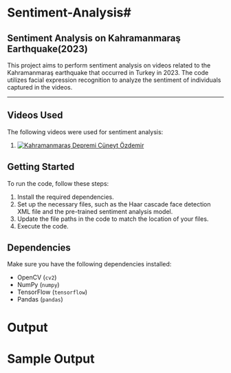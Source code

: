 # Sentiment-Analysis#

## Sentiment Analysis on Kahramanmaraş Earthquake(2023)
This project aims to perform sentiment analysis on videos related to the Kahramanmaraş earthquake that occurred in Turkey in 2023. The code utilizes facial expression recognition to analyze the sentiment of individuals captured in the videos.

******
## Videos Used
The following videos were used for sentiment analysis:

1. [![Kahramanmaraş Depremi Cüneyt Özdemir](https://www.share.gifyoutube.com/watch?v=NJJhyuqqo2o&ab_channel=C%C3%BCneyt%C3%96zdemir)](https://www.youtube.com/watch?v=NJJhyuqqo2o&ab_channel=C%C3%BCneyt%C3%96zdemir)

## Getting Started

To run the code, follow these steps:

1. Install the required dependencies.
2. Set up the necessary files, such as the Haar cascade face detection XML file and the pre-trained sentiment analysis model.
3. Update the file paths in the code to match the location of your files.
4. Execute the code.

## Dependencies

Make sure you have the following dependencies installed:

- OpenCV (`cv2`)
- NumPy (`numpy`)
- TensorFlow (`tensorflow`)
- Pandas (`pandas`)

# Output


# Sample Output